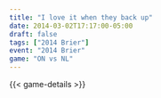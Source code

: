 ```yaml
---
title: "I love it when they back up"
date: 2014-03-02T17:17:00-05:00
draft: false
tags: ["2014 Brier"]
event: "2014 Brier"
game: "ON vs NL"
---
```

{{< game-details >}}
<!--more--> 